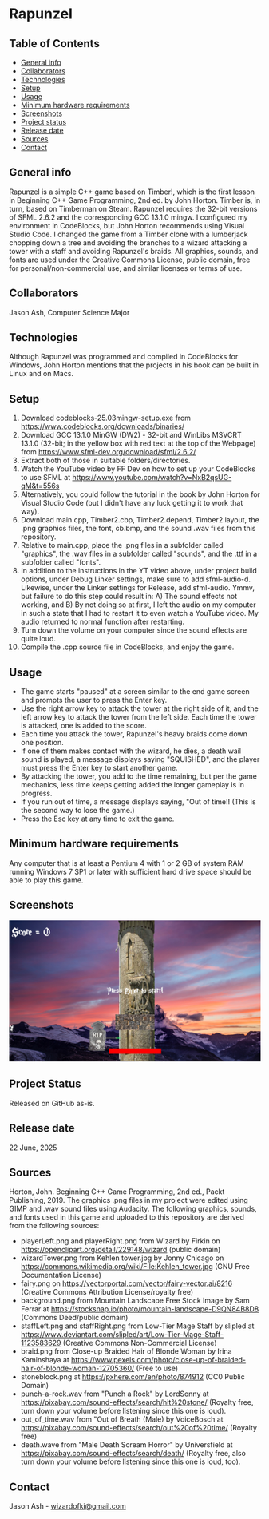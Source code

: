 # Rapunzel
## Table of Contents
* [General info](#General-info)
* [Collaborators](#Collaborators)
* [Technologies](#Technologies)
* [Setup](#Setup)
* [Usage](#Usage)
* [Minimum hardware requirements](#Minimum-hardware-requirements)
* [Screenshots](#Screenshots)
* [Project status](#Project-status)
* [Release date](#Release-date)
* [Sources](#Sources)
* [Contact](#Contact)

## General info
Rapunzel is a simple C++ game based on Timber!, which is the first lesson in Beginning C++ Game Programming, 2nd ed. by John Horton. Timber is, in turn, based on Timberman on Steam.
Rapunzel requires the 32-bit versions of SFML 2.6.2 and the corresponding GCC 13.1.0 mingw. I configured my environment in CodeBlocks, but John Horton recommends using Visual Studio Code.
I changed the game from a Timber clone with a lumberjack chopping down a tree and avoiding the branches to a wizard attacking a tower with a staff and avoiding Rapunzel's braids.
All graphics, sounds, and fonts are used under the Creative Commons License, public domain, free for personal/non-commercial use, and similar licenses or terms of use.

## Collaborators
Jason Ash, Computer Science Major

## Technologies
Although Rapunzel was programmed and compiled in CodeBlocks for Windows, John Horton mentions that the projects in his book can be built in Linux and on Macs.

## Setup
1. Download codeblocks-25.03mingw-setup.exe from https://www.codeblocks.org/downloads/binaries/
2. Download GCC 13.1.0 MinGW (DW2) - 32-bit and WinLibs MSVCRT 13.1.0 (32-bit; in the yellow box with red text at the top of the Webpage) from https://www.sfml-dev.org/download/sfml/2.6.2/
3. Extract both of those in suitable folders/directories.
4. Watch the YouTube video by FF Dev on how to set up your CodeBlocks to use SFML at https://www.youtube.com/watch?v=NxB2qsUG-qM&t=556s
5. Alternatively, you could follow the tutorial in the book by John Horton for Visual Studio Code (but I didn't have any luck getting it to work that way).
6. Download main.cpp, Timber2.cbp, Timber2.depend, Timber2.layout, the .png graphics files, the font, cb.bmp, and the sound .wav files from this repository.
7. Relative to main.cpp, place the .png files in a subfolder called "graphics", the .wav files in a subfolder called "sounds", and the .ttf in a subfolder called "fonts".
8. In addition to the instructions in the YT video above, under project build options, under Debug Linker settings, make sure to add sfml-audio-d. Likewise, under the Linker settings for Release, add sfml-audio.
    Ymmv, but failure to do this step could result in:
    A) The sound effects not working, and
    B) By not doing so at first, I left the audio on my computer in such a state that I had to restart it to even watch a YouTube video. My audio returned to normal function after restarting.
9. Turn down the volume on your computer since the sound effects are quite loud.   
10. Compile the .cpp source file in CodeBlocks, and enjoy the game.

## Usage
* The game starts "paused" at a screen similar to the end game screen and prompts the user to press the Enter key.
* Use the right arrow key to attack the tower at the right side of it, and the left arrow key to attack the tower from the left side. Each time the tower is attacked, one is added to the score.
* Each time you attack the tower, Rapunzel's heavy braids come down one position.
* If one of them makes contact with the wizard, he dies, a death wail sound is played, a message displays saying "SQUISHED", and the player must press the Enter key to start another game.
* By attacking the tower, you add to the time remaining, but per the game mechanics, less time keeps getting added the longer gameplay is in progress.
* If you run out of time, a message displays saying, "Out of time!! (This is the second way to lose the game.)
* Press the Esc key at any time to exit the game.

## Minimum hardware requirements
Any computer that is at least a Pentium 4 with 1 or 2 GB of system RAM running Windows 7 SP1 or later with sufficient hard drive space should be able to play this game.

## Screenshots
![A screen capture of the game in play with the wizard attacking the tower and Rapunzel's braids comming down with a score counter in the upper left corner and a time bar in the center at the bottom of the screen](RapunzelScreenshot_2025-06-22_231955.jpg)

## Project Status
Released on GitHub as-is.

## Release date
22 June, 2025

## Sources
Horton, John. Beginning C++ Game Programming, 2nd ed., Packt Publishing, 2019.
The graphics .png files in my project were edited using GIMP and .wav sound files using Audacity.
The following graphics, sounds, and fonts used in this game and uploaded to this repository are derived from the following sources:
* playerLeft.png and playerRight.png from Wizard by Firkin on https://openclipart.org/detail/229148/wizard (public domain)
* wizardTower.png from Kehlen tower.jpg by Jonny Chicago on https://commons.wikimedia.org/wiki/File:Kehlen_tower.jpg (GNU Free Documentation License)
* fairy.png on https://vectorportal.com/vector/fairy-vector.ai/8216 (Creative Commons Attribution License/royalty free)
* background.png from Mountain Landscape Free Stock Image by Sam Ferrar at https://stocksnap.io/photo/mountain-landscape-D9QN84B8D8 (Commons Deed/public domain)
* staffLeft.png and staffRight.png from Low-Tier Mage Staff by slipled at https://www.deviantart.com/slipled/art/Low-Tier-Mage-Staff-1123583629 (Creative Commons Non-Commercial License)
* braid.png from Close-up Braided Hair of Blonde Woman by Irina Kaminshaya at https://www.pexels.com/photo/close-up-of-braided-hair-of-blonde-woman-12705360/ (Free to use)
* stoneblock.png at https://pxhere.com/en/photo/874912 (CC0 Public Domain)
* punch-a-rock.wav from "Punch a Rock" by LordSonny at https://pixabay.com/sound-effects/search/hit%20stone/ (Royalty free, turn down your volume before listening since this one is loud).
* out_of_time.wav from "Out of Breath (Male) by VoiceBosch at https://pixabay.com/sound-effects/search/out%20of%20time/ (Royalty free)
* death.wave from "Male Death Scream Horror" by Universfield at https://pixabay.com/sound-effects/search/death/ (Royalty free, also turn down your volume before listening since this one is loud, too).

## Contact
Jason Ash - wizardofki@gmail.com
